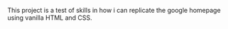 This project is a test of skills in how i can replicate the google homepage using vanilla HTML and CSS.
